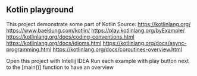 <h2>Kotlin playground</h2>

This project demonstrate some part of Kotlin
  Source: https://kotlinlang.org/
          https://www.baeldung.com/kotlin/
          https://play.kotlinlang.org/byExample/
          https://kotlinlang.org/docs/coding-conventions.html
          https://kotlinlang.org/docs/idioms.html
          https://kotlinlang.org/docs/async-programming.html
          https://kotlinlang.org/docs/coroutines-overview.html
 
  Open this project with Intellij IDEA
  Run each example with play button next to the [main()] function to have an overview